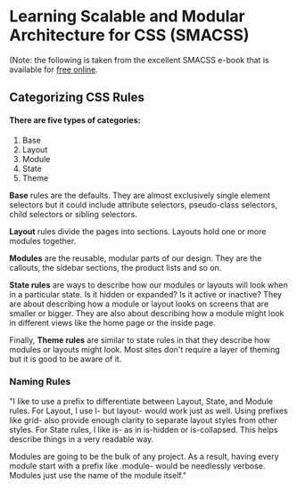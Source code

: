 # Learning Scalable and Modular Architecture for CSS (SMACSS)

(Note: the following is taken from the excellent SMACSS e-book that is available for [free online](https://smacss.com/book/categorizing).

## Categorizing CSS Rules

#### There are five types of categories:

1. Base
2. Layout
3. Module
4. State
5. Theme

**Base** rules are the defaults. They are almost exclusively single element selectors but it could include attribute selectors, pseudo-class selectors, child selectors or sibling selectors.

**Layout** rules divide the pages into sections. Layouts hold one or more modules together. 

**Modules** are the reusable, modular parts of our design. They are the callouts, the sidebar sections, the product lists and so on. 

**State rules** are ways to describe how our modules or layouts will look when in a particular state. Is it hidden or expanded? Is it active or inactive? They are about describing how a module or layout looks on screens that are smaller or bigger. They are also about describing how a module might look in different views like the home page or the inside page.

Finally, **Theme rules** are similar to state rules in that they describe how modules or layouts might look. Most sites don't require a layer of theming but it is good to be aware of it. 

### Naming Rules

"I like to use a prefix to differentiate between Layout, State, and Module rules. For Layout, I use l- but layout- would work just as well. Using prefixes like grid- also provide enough clarity to separate layout styles from other styles. For State rules, I like is- as in is-hidden or is-collapsed. This helps describe things in a very readable way.

Modules are going to be the bulk of any project. As a result, having every module start with a prefix like .module- would be needlessly verbose. Modules just use the name of the module itself."



